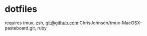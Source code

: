 dotfiles  
==========


requires tmux, zsh, git@github.com:ChrisJohnsen/tmux-MacOSX-pasteboard.git, ruby
